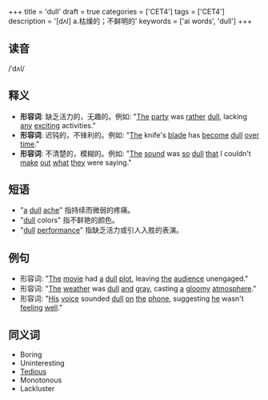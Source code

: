 +++
title = 'dull'
draft = true
categories = ['CET4']
tags = ['CET4']
description = '[dʌl] a.枯燥的；不鲜明的'
keywords = ['ai words', 'dull']
+++

## 读音
/ˈdʌl/

## 释义
- **形容词**: 缺乏活力的，无趣的。例如: "[The](/zh/post/the/) [party](/zh/post/party/) was [rather](/zh/post/rather/) [dull](/zh/post/dull/), lacking [any](/zh/post/any/) [exciting](/zh/post/exciting/) activities."
- **形容词**: 迟钝的，不锋利的。例如: "[The](/zh/post/the/) knife's [blade](/zh/post/blade/) has [become](/zh/post/become/) [dull](/zh/post/dull/) [over](/zh/post/over/) [time](/zh/post/time/)."
- **形容词**: 不清楚的，模糊的。例如: "[The](/zh/post/the/) [sound](/zh/post/sound/) was [so](/zh/post/so/) [dull](/zh/post/dull/) [that](/zh/post/that/) I couldn't [make](/zh/post/make/) [out](/zh/post/out/) [what](/zh/post/what/) [they](/zh/post/they/) were saying."

## 短语
- "[a](/zh/post/a/) [dull](/zh/post/dull/) [ache](/zh/post/ache/)" 指持续而微弱的疼痛。
- "[dull](/zh/post/dull/) colors" 指不鲜艳的颜色。
- "[dull](/zh/post/dull/) [performance](/zh/post/performance/)" 指缺乏活力或引人入胜的表演。

## 例句
- 形容词: "[The](/zh/post/the/) [movie](/zh/post/movie/) had [a](/zh/post/a/) [dull](/zh/post/dull/) [plot](/zh/post/plot/), leaving [the](/zh/post/the/) [audience](/zh/post/audience/) unengaged."
- 形容词: "[The](/zh/post/the/) [weather](/zh/post/weather/) was [dull](/zh/post/dull/) [and](/zh/post/and/) [gray](/zh/post/gray/), casting [a](/zh/post/a/) [gloomy](/zh/post/gloomy/) [atmosphere](/zh/post/atmosphere/)."
- 形容词: "[His](/zh/post/his/) [voice](/zh/post/voice/) sounded [dull](/zh/post/dull/) [on](/zh/post/on/) [the](/zh/post/the/) [phone](/zh/post/phone/), suggesting [he](/zh/post/he/) wasn't [feeling](/zh/post/feeling/) [well](/zh/post/well/)."

## 同义词
- Boring
- Uninteresting
- [Tedious](/zh/post/tedious/)
- Monotonous
- Lackluster
